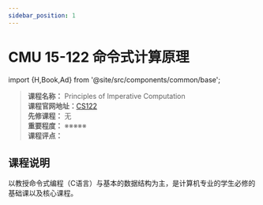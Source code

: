 ```yaml
---
sidebar_position: 1
---
```


# CMU 15-122 命令式计算原理

import {H,Book,Ad} from '@site/src/components/common/base';



>**课程名称：** Principles of Imperative Computation    
**课程官网地址：**[CS122](https://www.cs.cmu.edu/~15122/home.shtml)    
**先修课程：** 无  
**重要程度：** ※※※※※  
**课程评点：** 

## 课程说明
以教授命令式编程（C语言）与基本的数据结构为主，是计算机专业的学生必修的基础课以及核心课程。



<Comment></Comment>

